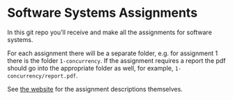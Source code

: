# Software Systems Assignments
In this git repo you'll receive and make all the assignments for software systems.

For each assignment there will be a separate folder, e.g. for assignment 1 there is the folder `1-concurrency`.
If the assignment requires a report the pdf should go into the appropriate folder as well, for example, `1-concurrency/report.pdf`.

See [the website](https://cese.pages.ewi.tudelft.nl/software-systems/) for the assignment descriptions themselves.
